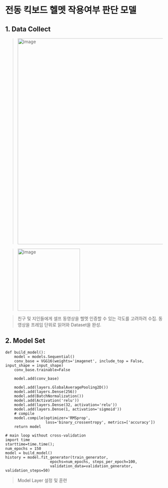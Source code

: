 # 전동 킥보드 헬멧 작용여부 판단 모델

## 1. Data Collect

> <img width="659" alt="image" src="https://user-images.githubusercontent.com/96864406/147825672-6e7d9171-f29f-4024-9b96-a195b399336c.png">

> <img width="199" alt="image" src="https://user-images.githubusercontent.com/96864406/147825724-d752a22e-76a5-4f0c-80eb-03bc567ec854.png">

> 친구 및 지인들에게 셀프 동영상을 헬멧 인증할 수 있는 각도를 고려하려 수집.
> 동영상을 프레임 단위로 읽어와 Dataset을 완성.



## 2. Model Set

```
def build_model():
    model = models.Sequential()
    conv_base = VGG16(weights='imagenet', include_top = False, input_shape = input_shape)
    conv_base.trainable=False

    model.add(conv_base)

    model.add(layers.GlobalAveragePooling2D())
    model.add(layers.Dense(256))
    model.add(BatchNormalization())
    model.add(Activation('relu'))
    model.add(layers.Dense(32, activation='relu'))
    model.add(layers.Dense(1, activation='sigmoid'))
    # compile
    model.compile(optimizer='RMSprop',
                  loss='binary_crossentropy', metrics=['accuracy'])
    return model

# main loop without cross-validation
import time
starttime=time.time();
num_epochs = 150
model = build_model()
history = model.fit_generator(train_generator,
                    epochs=num_epochs, steps_per_epoch=100,
                    validation_data=validation_generator, validation_steps=50)

```

> Model Layer 설정 및 훈련
